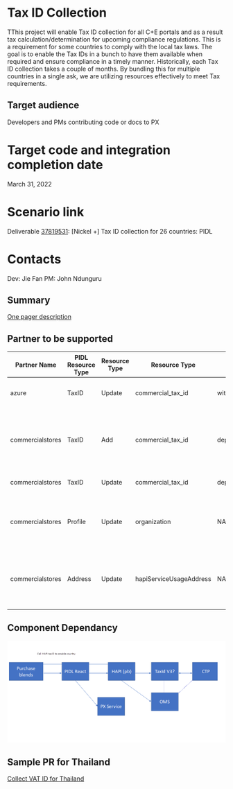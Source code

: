 # Tax ID Collection
TThis project will enable Tax ID collection for all C+E portals and as a result tax calculation/determination for upcoming compliance regulations. This is a requirement for some countries to comply with the local tax laws. The goal is to enable the Tax IDs in a bunch to have them available when required and ensure compliance in a timely manner. Historically, each Tax ID collection takes a couple of months. By bundling this for multiple countries in a single ask, we are utilizing resources effectively to meet Tax requirements. 

## Target audience
Developers and PMs contributing code or docs to PX

# Target code and integration completion date
March 31, 2022

# Scenario link
Deliverable [37819531](https://microsoft.visualstudio.com/OSGS/_workitems/edit/37819531): [Nickel +] Tax ID collection for 26 countries: PIDL

# Contacts
Dev: Jie Fan
PM: John Ndunguru

## Summary
[One pager description](https://microsoft-my.sharepoint.com/:w:/p/kagoel/Ecu6IgWeEFVOgKrRIkcSCZ8BOk_GS6-FF9Nv-VIPvRaDTg?e=vRKn91&isSPOFile=1&CID=8C40E7CA-055E-47FD-80B5-8AA9C42730B2&wdLOR=cC0148737-BA53-4C38-8A26-86CEBC19DA8D)

## Partner to be supported
|Partner Name      |PIDL Resource Type|Resource Type|Resource Type| Resource Scenario|flights|Screenshot| Test Portal Url |Comments|                                                      
|------------------|------------------|-------------|-----------------------| --------------|-------------| ------------------|--------------|--------------|
|azure             |TaxID             | Update      |commercial_tax_id      | withCountryDropdown |NA      |![](../images/scenarios/TaxId/AzureUpdateTaxIdWithCountryDropdownCountryAM.jpg) |[Update taxId](https://pidlsdktestportal.azurewebsites.net/?mode=online&version=latest)| Js portal is required. Only work in PX local                                     |
|commercialstores  |TaxID             | Add         |commercial_tax_id      | departmentalPurchase/withCountryDropdown|dpHideCountry|![](../images/scenarios/TaxId/CommercialStoreAddTaxIdDepartmentalPurchaseCountryAMHideDpCountry.JPG) |[Add TaxId](https://pidlsdktestportal.azurewebsites.net/pidlreact.html?init=%7B%22additionalHeaders%22%3A%22%7B%5C%22x-ms-flight%5C%22%3A%5C%22dpHideCountry%5C%22%7D%22%2C%22elementFactoryName%22%3A%22fluentUi%22%2C%22environment%22%3A%22prod%22%2C%22market%22%3A%22fj%22%2C%22partner%22%3A%22commercialstores%22%2C%22resourceType%22%3A%22TaxId%22%2C%22scenario%22%3A%22departmentalPurchase%22%2C%22taxIdType%22%3A%22commercial_tax_id%22%2C%22windowSize%22%3A%22windowsStoreModal%22%7D)                                                               | Authorization Token needed be replaced by AuthGenUI generated WLID1.0 token    |
|commercialstores  |TaxID             | Update      |commercial_tax_id      | departmentalPurchase/withCountryDropdown|             |?? not able to loaded |not able call HAPI |                                                                                   |
|commercialstores  |Profile           | Update      |organization           | NA                                      |             |![](../images/scenarios/TaxId/CommercialStoreUpdateOrgProfileCountryAM.JPG)                          |[Update Profile](https://pidlsdktestportal.azurewebsites.net/pidlreact.html?init=%7B%22api%22%3A%22updateResource%22%2C%22elementFactoryName%22%3A%22fluentUi%22%2C%22market%22%3A%22am%22%2C%22partner%22%3A%22commercialstores%22%2C%22profileType%22%3A%22organization%22%2C%22resourceType%22%3A%22Profile%22%7D)                                                         | Only work in PX Local with mock commercieapi taxids and profiles call in fiddler  |
|commercialstores  |Address           | Update      |hapiServiceUsageAddress| NA                                      |             |![](../images/scenarios/TaxId/CommercialstoresHapiServiceUsageAddressTaxId_Tr.JPG)                   |[Update Address](https://pidlsdktestportal.azurewebsites.net/pidlreact.html?init=%7B%22addressType%22%3A%22hapiServiceUsageAddress%22%2C%22api%22%3A%22addAddress%22%2C%22elementFactoryName%22%3A%22fluentUi%22%2C%22market%22%3A%22am%22%2C%22partner%22%3A%22commercialstores%22%2C%22scenario%22%3A%22serviceusageaddress%22%7D) | Only work in PX Local with mock commercieapi taxids and orders call in fiddler |

## Component Dependancy
![](../images/scenarios/TaxId/Dependancies.png) 

## Sample PR for Thailand
[Collect VAT ID for Thailand](https://microsoft.visualstudio.com/Universal%20Store/_git/SC.CSPayments.PX/commit/872ff2662e012dd5f7157497aeca8c8c2fc8b839)

